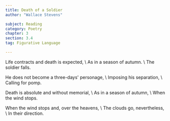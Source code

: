 ```yaml
---
title: Death of a Soldier
author: "Wallace Stevens"

subject: Reading
category: Poetry
chapter: 3
section: 3.4
tag: Figurative Language

---
```

Life contracts and death is expected, \\
As in a season of autumn. \\
The soldier falls.

He does not become a three-days' personage, \\
Imposing his separation, \\
Calling for pomp.

Death is absolute and without memorial, \\
As in a season of autumn, \\
When the wind stops.

When the wind stops and, over the heavens, \\
The clouds go, nevertheless, \\
In their direction.
